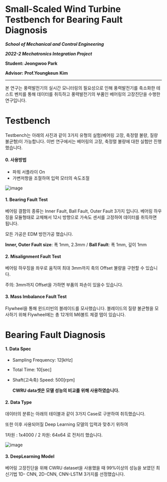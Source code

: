 # **Small-Scaled Wind Turbine Testbench for Bearing Fault Diagnosis** 

***School of Mechanical and Control Engineering***

***2022-2 Mechatronics Integration Project***



**Student: Jeongwoo Park**

**Advisor:**  **Prof.Youngkeun** **Kim**

-----------------------

본 연구는 풍력발전기의 실시간 모니터링의 필요성으로 인해 풍력발전기를 축소화한 테스트 벤치를 통해 데이터를 취득하고 풍력발전기의 부품인 베어링의 고장진단을 수행한 연구입니다. 



# Testbench

Testbench는 아래의 사진과  같이 3가지 유형의 실험(베어링 고장, 축정렬 불량, 질량 불균형)이 가능합니다. 이번 연구에서는 베어링의 고장, 축정렬 불량에 대한 실험만 진행했습니다.

#### 0. 사용방법

- 파워 서플라이 On
- 가변저항을 조절하여 입력 모터의 속도조절

![image](https://user-images.githubusercontent.com/84221531/208964624-de3da554-c9ac-42ee-81f6-416f54acf72c.png)

#### 1. Bearing Fault Test

베어링 결함의 종류는 Inner Fault, Ball Fault, Outer Fault 3가지 입니다. 베어링 하우징을 모듈형태로 교체해서 12시 방향으로 가속도 센서를 고정하여 데이터를 취득하면 됩니다.

모든 가공은 EDM 방전가공 했습니다.

**Inner, Outer Fault size**: 폭 1mm, 2.3mm        /       **Ball Fault**: 폭 1mm, 깊이 1mm



#### 2. Misalignment Fault Test

베어링 하우징을 좌우로 움직여 최대 3mm까지 축의 Offset 불량을 구현할 수 있습니다.

주의: 3mm까지 Offset을 가하면 부품의 파손이 있을수 있습니다.



#### 3. Mass Imbalance Fault Test

Flywheel을 통해 윈드터빈의 블레이드를 모사했습니다. 블레이드의 질량 불균형을 모사하기 위해 Flywheel에는 총 12개의 M6볼트 체결 탭이 있습니다.



# Bearing Fault Diagnosis

#### 1. Data Spec

- Sampling Frequency: 12[kHz]
- Total Time: 10[sec]
- Shaft(고속축) Speed: 500[rpm] 

  **CWRU data셋은 모델 성능의 비교를 위해 사용하였습니다.**



#### 2. Data Type

데이터의 분류는 아래의 테이블과 같이 3가지 Case로 구분하여 취득했습니다.

또한 이후 사용되어질 Deep Learning 모델의 입력과 맞추기 위하여

1차원 : 1x4000   /    2 차원: 64x64 로 전처리 했습니다.



![image](https://user-images.githubusercontent.com/84221531/209155443-00c24ebb-ac87-4ce6-bdb8-752478637d92.png)



#### 3. DeepLearning Model

베어링 고장진단을 위해 CWRU dataset을 사용했을 때 99%이상의 성능을 보였던 최신기법 1D- CNN, 2D-CNN, CNN-LSTM 3가지를 선정했습니다. 

































